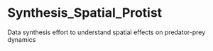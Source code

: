 # Synthesis_Spatial_Protist
Data synthesis effort to understand spatial effects on predator-prey dynamics
